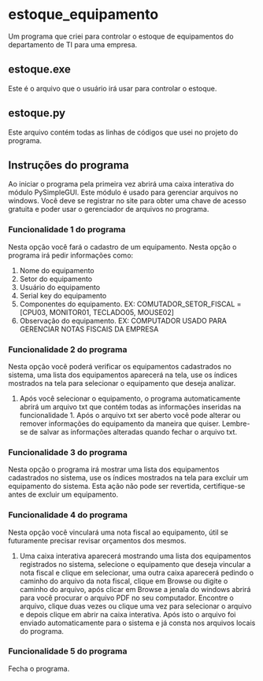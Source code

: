 # estoque_equipamento
Um programa que criei para controlar o estoque de equipamentos do departamento de TI para uma empresa.


## estoque.exe
Este é o arquivo que o usuário irá usar para controlar o estoque.


## estoque.py
Este arquivo contém todas as linhas de códigos que usei no projeto do programa.


## Instruções do programa
Ao iniciar o programa pela primeira vez abrirá uma caixa interativa do módulo PySimpleGUI. Este módulo é usado para gerenciar arquivos no windows. Você deve se registrar no site para obter uma chave de acesso gratuita e poder usar o gerenciador de arquivos no programa.


### Funcionalidade 1 do programa
Nesta opção você fará o cadastro de um equipamento. Nesta opção o programa irá pedir informações como:

1. Nome do equipamento
2. Setor do equipamento
3. Usuário do equipamento
4. Serial key do equipamento
5. Componentes do equipamento. EX: COMUTADOR_SETOR_FISCAL = [CPU03, MONITOR01, TECLADO05, MOUSE02]
6. Observação do equipamento. EX: COMPUTADOR USADO PARA GERENCIAR NOTAS FISCAIS DA EMPRESA


### Funcionalidade 2 do programa
Nesta opção você poderá verificar os equipamentos cadastrados no sistema, uma lista dos equipamentos aparecerá na tela, use os índices mostrados na tela para selecionar o equipamento que deseja analizar.

1. Após você selecionar o equipamento, o programa automaticamente abrirá um arquivo txt que contém todas as informações inseridas na funcionalidade 1. Após o arquivo txt ser aberto você pode alterar ou remover informações do equipamento da maneira que quiser. Lembre-se de salvar as informações alteradas quando fechar o arquivo txt.


### Funcionalidade 3 do programa
Nesta opção o programa irá mostrar uma lista dos equipamentos cadastrados no sistema, use os índices mostrados na tela para excluir um equipamento do sistema. Esta ação não pode ser revertida, certifique-se antes de excluir um equipamento.


### Funcionalidade 4 do programa
Nesta opção você vinculará uma nota fiscal ao equipamento, útil se futuramente precisar revisar orçamentos dos mesmos.

1. Uma caixa interativa aparecerá mostrando uma lista dos equipamentos registrados no sistema, selecione o equipamento que deseja vincular a nota fiscal e clique em selecionar, uma outra caixa aparecerá pedindo o caminho do arquivo da nota fiscal, clique em Browse ou digite o caminho do arquivo, após clicar em Browse a jenala do windows abrirá para você procurar o arquivo PDF no seu computador. Encontre o arquivo, clique duas vezes ou clique uma vez para selecionar o arquivo e depois clique em abrir na caixa interativa. Após isto o arquivo foi enviado automaticamente para o sistema e já consta nos arquivos locais do programa.


### Funcionalidade 5 do programa
Fecha o programa.
